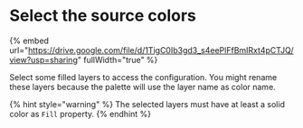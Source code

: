 # Select the source colors

{% embed url="https://drive.google.com/file/d/1TigC0Ib3gd3_s4eePlFfBmIRxt4pCTJQ/view?usp=sharing" fullWidth="true" %}

Select some filled layers to access the configuration. You might rename these layers because the palette will use the layer name as color name.

{% hint style="warning" %}
The selected layers must have at least a solid color as `Fill` property.
{% endhint %}
